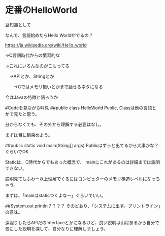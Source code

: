 # 定番のHelloWorld
豆知識として

なんで、言語始めたらHello Worldがでるの？

https://ja.wikipedia.org/wiki/Hello_world


→C言語時代からの慣習的な

→これにいろんなのがこもってる

　→APIとか、Stringとか

　　→Cではメモリ扱いとかまで話せるネタになる


今はJavaの特徴と語ろうか

#Codeを見ながら味見
##public class HelloWorld
Public, Classは他の言語とかで見たと思う。

分からなくても、その外から理解する必要はなし。

まずは目に馴染めよう。

##public static void main(String[] args)
Publicはずっと出てるから大事かな？ぐらいでOK

Staticは、C時代からでもあった概念で、 mainにこれがあるのは詳細までは説明できない。

説明見てもふわー以上理解でくるにはコンピュターのメモリ構造レベルになっちゃう。

まずは、「mainはstaticつくよなー」ぐらいでいい。

##System.out.println？？？？
そのどおり、「システムに出す。プリントライン」の意味。

深堀りしたらAPIだのInterfaceとかになるけど、良い説明は山程あるから自分で気にした説明を探して、自分なりに理解しましょう。
